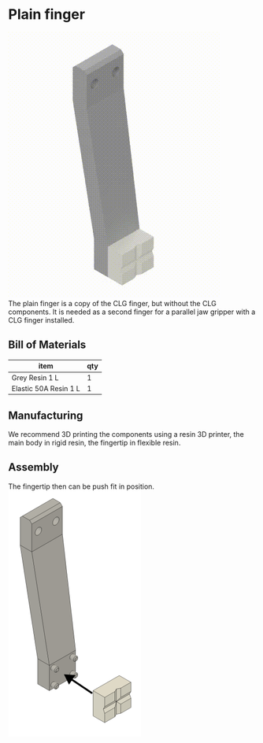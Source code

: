 # Plain finger
![](media/plain-finger.gif) </br>
The plain finger is a copy of the CLG finger, but without the CLG components. It is needed as a second finger for a parallel jaw gripper with a CLG finger installed.

## Bill of Materials
| item                  | qty |
|-----------------------|-----|
| Grey Resin 1 L        | 1   |
| Elastic 50A Resin 1 L | 1   |

## Manufacturing
We recommend 3D printing the components using a resin 3D printer, the main body in rigid resin, the fingertip in flexible resin. 

## Assembly
The fingertip then can be push fit in position. </br>
![](media/plainfinger-assembly-01.png)
